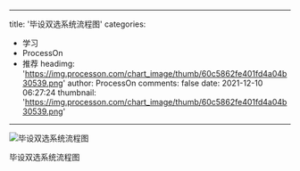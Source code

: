 
---
title: '毕设双选系统流程图'
categories: 
 - 学习
 - ProcessOn
 - 推荐
headimg: 'https://img.processon.com/chart_image/thumb/60c5862fe401fd4a04b30539.png'
author: ProcessOn
comments: false
date: 2021-12-10 06:27:24
thumbnail: 'https://img.processon.com/chart_image/thumb/60c5862fe401fd4a04b30539.png'
---

<div>   
<img class="thumb" alt="毕设双选系统流程图" src="https://img.processon.com/chart_image/thumb/60c5862fe401fd4a04b30539.png" referrerpolicy="no-referrer">
<p>毕设双选系统流程图</p>  
</div>
            